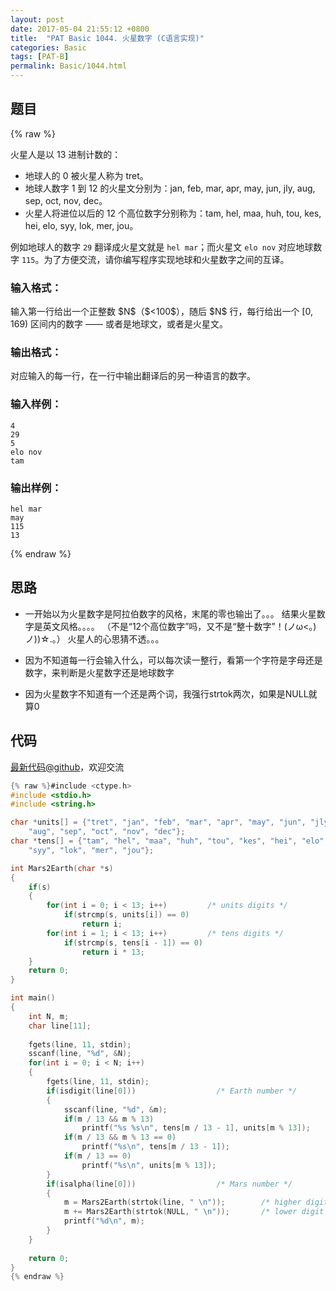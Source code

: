 ```yaml
---
layout: post
date: 2017-05-04 21:55:12 +0800
title:  "PAT Basic 1044. 火星数字 (C语言实现)"
categories: Basic
tags: [PAT-B]
permalink: Basic/1044.html
---
```


## 题目

{% raw %}<div class="ques-view"><p>火星人是以 13 进制计数的：</p>
<ul>
<li>地球人的 0 被火星人称为 tret。</li>
<li>地球人数字 1 到 12 的火星文分别为：jan, feb, mar, apr, may, jun, jly, aug, sep, oct, nov, dec。</li>
<li>火星人将进位以后的 12 个高位数字分别称为：tam, hel, maa, huh, tou, kes, hei, elo, syy, lok, mer, jou。</li>
</ul>
<p>例如地球人的数字 <code>29</code> 翻译成火星文就是 <code>hel mar</code>；而火星文 <code>elo nov</code> 对应地球数字 <code>115</code>。为了方便交流，请你编写程序实现地球和火星数字之间的互译。</p>
<h3 id="-">输入格式：</h3>
<p>输入第一行给出一个正整数 <span>$N$</span>（<span>$&lt;100$</span>），随后 <span>$N$</span> 行，每行给出一个 [0, 169) 区间内的数字 —— 或者是地球文，或者是火星文。</p>
<h3 id="-">输出格式：</h3>
<p>对应输入的每一行，在一行中输出翻译后的另一种语言的数字。</p>
<h3 id="-">输入样例：</h3>
<pre><code class="lang-in">4
29
5
elo nov
tam
</code></pre>
<h3 id="-">输出样例：</h3>
<pre><code class="lang-out">hel mar
may
115
13
</code></pre>
</div>{% endraw %}

## 思路

- 一开始以为火星数字是阿拉伯数字的风格，末尾的零也输出了。。。
结果火星数字是英文风格。。。。
（不是“12个高位数字”吗，又不是“整十数字”！(ノω<。)ノ))☆.。）
火星人的心思猜不透。。。

- 因为不知道每一行会输入什么，可以每次读一整行，看第一个字符是字母还是数字，来判断是火星数字还是地球数字

- 因为火星数字不知道有一个还是两个词，我强行strtok两次，如果是NULL就算0


## 代码

[最新代码@github](https://github.com/OliverLew/PAT/blob/master/PATBasic/1044.c)，欢迎交流
```c
{% raw %}#include <ctype.h>
#include <stdio.h>
#include <string.h>

char *units[] = {"tret", "jan", "feb", "mar", "apr", "may", "jun", "jly", 
    "aug", "sep", "oct", "nov", "dec"};
char *tens[] = {"tam", "hel", "maa", "huh", "tou", "kes", "hei", "elo", 
    "syy", "lok", "mer", "jou"};

int Mars2Earth(char *s)
{
    if(s)
    {
        for(int i = 0; i < 13; i++)         /* units digits */
            if(strcmp(s, units[i]) == 0)
                return i;
        for(int i = 1; i < 13; i++)         /* tens digits */
            if(strcmp(s, tens[i - 1]) == 0)
                return i * 13;
    }
    return 0;
}

int main()
{
    int N, m;
    char line[11];
    
    fgets(line, 11, stdin);
    sscanf(line, "%d", &N);
    for(int i = 0; i < N; i++)
    {
        fgets(line, 11, stdin);
        if(isdigit(line[0]))                  /* Earth number */
        {
            sscanf(line, "%d", &m);
            if(m / 13 && m % 13)
                printf("%s %s\n", tens[m / 13 - 1], units[m % 13]);
            if(m / 13 && m % 13 == 0)
                printf("%s\n", tens[m / 13 - 1]);
            if(m / 13 == 0)
                printf("%s\n", units[m % 13]);
        }
        if(isalpha(line[0]))                  /* Mars number */
        {
            m = Mars2Earth(strtok(line, " \n"));        /* higher digit */
            m += Mars2Earth(strtok(NULL, " \n"));       /* lower digit */
            printf("%d\n", m);
        }
    }
    
    return 0;
}
{% endraw %}
```